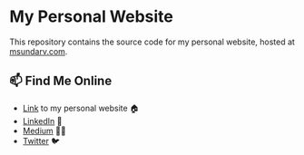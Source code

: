 # My Personal Website

This repository contains the source code for my personal website, hosted at [msundarv.com](https://msundarv.com).

## 📫 Find Me Online
- [Link](http://msundarv.com/) to my personal website 🏠
- [LinkedIn](https://www.linkedin.com/in/msundarv) 💼 
- [Medium](https://medium.com/@msundarv) ✍🏽
- [Twitter](https://twitter.com/msundarv) 🐦